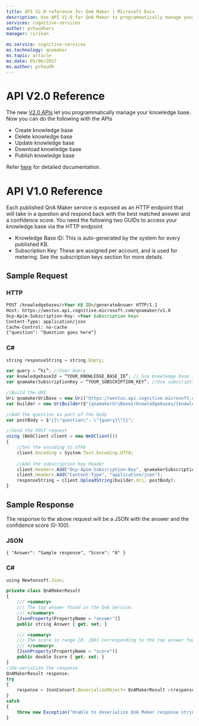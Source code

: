 ```yaml
---
title: API V2.0 reference for QnA Maker | Microsoft Docs
description: Use API V2.0 for QnA Maker to programmatically manage your knowledge base.
services: cognitive-services
author: pchoudhari
manager: rsrikan

ms.service: cognitive-services
ms.technology: qnamaker
ms.topic: article
ms.date: 03/06/2017
ms.author: pchoudh
---
```


# API V2.0 Reference
The new [V2.0 APIs](https://westus.dev.cognitive.microsoft.com/docs/services/58994a073d9e04097c7ba6fe/operations/58994a073d9e041ad42d9baa) let you programmatically manage your knowledge base. Now you can do the following with the APIs

* Create knowledge base
* Delete knowledge base
* Update knowledge base
* Download knowledge base
* Publish knowledge base

Refer [here](https://westus.dev.cognitive.microsoft.com/docs/services/58994a073d9e04097c7ba6fe/operations/58994a073d9e041ad42d9baa) for detailed documentation.

# API V1.0 Reference
Each published QnA Maker service is exposed as an HTTP endpoint that will take in a question and respond back with the best matched answer and a confidence score.
You need the following two GUIDs to access your knowledge base via the HTTP endpoint

* Knowledge Base ID: This is auto-generated by the system for every published KB.
* Subscription Key: These are assigned per account, and is used for metering. See the subscription keys section for more details.
  
## Sample Request

### HTTP
```Markdown
POST /knowledgebases/<Your KB ID>/generateAnswer HTTP/1.1
Host: https://westus.api.cognitive.microsoft.com/qnamaker/v1.0
Ocp-Apim-Subscription-Key: <Your Subscription key>
Content-Type: application/json
Cache-Control: no-cache
{"question": "Question goes here"}
```

### C#
```javascript
string responseString = string.Empty;

var query = “hi”; //User Query
var knowledgebaseId = “YOUR_KNOWLEDGE_BASE_ID”; // Use knowledge base id created.
var qnamakerSubscriptionKey = “YOUR_SUBSCRIPTION_KEY”; //Use subscription key assigned to you.

//Build the URI
Uri qnamakerUriBase = new Uri("https://westus.api.cognitive.microsoft.com/qnamaker/v1.0");
var builder = new UriBuilder($"{qnamakerUriBase}/knowledgebases/{knowledgebaseId}/generateAnswer");

//Add the question as part of the body
var postBody = $"{{\"question\": \"{query}\"}}";

//Send the POST request
using (WebClient client = new WebClient())
{
    //Set the encoding to UTF8
    client.Encoding = System.Text.Encoding.UTF8;
    
    //Add the subscription key header
    client.Headers.Add("Ocp-Apim-Subscription-Key", qnamakerSubscriptionKey);
    client.Headers.Add("Content-Type", "application/json");
    responseString = client.UploadString(builder.Uri, postBody);
}
```

## Sample Response
The response to the above request will be a JSON with the answer and the confidence score (0-100).

### JSON
`{
  "Answer": "Sample response",
  "Score": "0"
}`

### C#
```javascript
using Newtonsoft.Json; 

private class QnAMakerResult
{
    /// <summary>
    /// The top answer found in the QnA Service.
    /// </summary>
    [JsonProperty(PropertyName = "answer")]
    public string Answer { get; set; }

    /// <summary>
    /// The score in range [0, 100] corresponding to the top answer found in the QnA    Service.
    /// </summary>
    [JsonProperty(PropertyName = "score")]
    public double Score { get; set; }
}
//De-serialize the response
QnAMakerResult response;
try
{
    response = JsonConvert.DeserializeObject< QnAMakerResult >(responseString);
}
catch
{
    throw new Exception("Unable to deserialize QnA Maker response string.");
}
```
